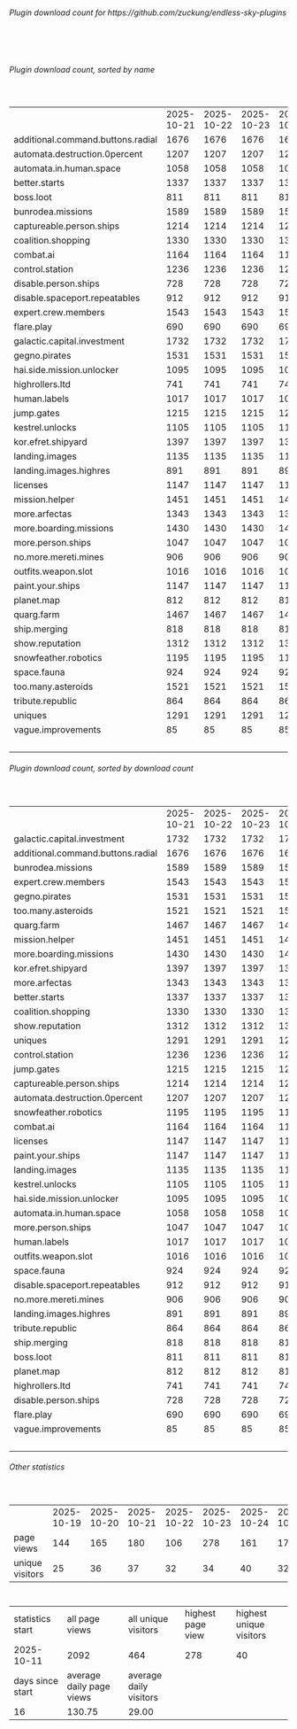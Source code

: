 <h6>Plugin download count for https://github.com/zuckung/endless-sky-plugins</h6><br>
<br>
<h6>Plugin download count, sorted by name</h6><sub><sup><br>
<table>
	<tr>
		<td></td>
		<td>2025-10-21</td>
		<td>2025-10-22</td>
		<td>2025-10-23</td>
		<td>2025-10-24</td>
		<td>2025-10-25</td>
		<td>2025-10-26</td>
		<td>2025-10-27</td>
		<td>today +</td>
	</tr>
	<tr>
		<td>additional.command.buttons.radial</td>
		<td>1676</td>
		<td>1676</td>
		<td>1676</td>
		<td>1676</td>
		<td>1700</td>
		<td>1758</td>
		<td>1788</td>
		<td>+ 30</td>
	</tr>
	<tr>
		<td>automata.destruction.0percent</td>
		<td>1207</td>
		<td>1207</td>
		<td>1207</td>
		<td>1207</td>
		<td>1229</td>
		<td>1275</td>
		<td>1299</td>
		<td>+ 24</td>
	</tr>
	<tr>
		<td>automata.in.human.space</td>
		<td>1058</td>
		<td>1058</td>
		<td>1058</td>
		<td>1058</td>
		<td>1080</td>
		<td>1134</td>
		<td>1153</td>
		<td>+ 19</td>
	</tr>
	<tr>
		<td>better.starts</td>
		<td>1337</td>
		<td>1337</td>
		<td>1337</td>
		<td>1337</td>
		<td>1364</td>
		<td>1416</td>
		<td>1439</td>
		<td>+ 23</td>
	</tr>
	<tr>
		<td>boss.loot</td>
		<td>811</td>
		<td>811</td>
		<td>811</td>
		<td>811</td>
		<td>834</td>
		<td>882</td>
		<td>902</td>
		<td>+ 20</td>
	</tr>
	<tr>
		<td>bunrodea.missions</td>
		<td>1589</td>
		<td>1589</td>
		<td>1589</td>
		<td>1589</td>
		<td>1618</td>
		<td>1674</td>
		<td>1698</td>
		<td>+ 24</td>
	</tr>
	<tr>
		<td>captureable.person.ships</td>
		<td>1214</td>
		<td>1214</td>
		<td>1214</td>
		<td>1214</td>
		<td>1236</td>
		<td>1283</td>
		<td>1305</td>
		<td>+ 22</td>
	</tr>
	<tr>
		<td>coalition.shopping</td>
		<td>1330</td>
		<td>1330</td>
		<td>1330</td>
		<td>1330</td>
		<td>1355</td>
		<td>1407</td>
		<td>1433</td>
		<td>+ 26</td>
	</tr>
	<tr>
		<td>combat.ai</td>
		<td>1164</td>
		<td>1164</td>
		<td>1164</td>
		<td>1164</td>
		<td>1190</td>
		<td>1254</td>
		<td>1277</td>
		<td>+ 23</td>
	</tr>
	<tr>
		<td>control.station</td>
		<td>1236</td>
		<td>1236</td>
		<td>1236</td>
		<td>1236</td>
		<td>1258</td>
		<td>1322</td>
		<td>1341</td>
		<td>+ 19</td>
	</tr>
	<tr>
		<td>disable.person.ships</td>
		<td>728</td>
		<td>728</td>
		<td>728</td>
		<td>728</td>
		<td>750</td>
		<td>798</td>
		<td>817</td>
		<td>+ 19</td>
	</tr>
	<tr>
		<td>disable.spaceport.repeatables</td>
		<td>912</td>
		<td>912</td>
		<td>912</td>
		<td>912</td>
		<td>936</td>
		<td>983</td>
		<td>1007</td>
		<td>+ 24</td>
	</tr>
	<tr>
		<td>expert.crew.members</td>
		<td>1543</td>
		<td>1543</td>
		<td>1543</td>
		<td>1543</td>
		<td>1565</td>
		<td>1617</td>
		<td>1636</td>
		<td>+ 19</td>
	</tr>
	<tr>
		<td>flare.play</td>
		<td>690</td>
		<td>690</td>
		<td>690</td>
		<td>690</td>
		<td>711</td>
		<td>762</td>
		<td>783</td>
		<td>+ 21</td>
	</tr>
	<tr>
		<td>galactic.capital.investment</td>
		<td>1732</td>
		<td>1732</td>
		<td>1732</td>
		<td>1732</td>
		<td>1758</td>
		<td>1808</td>
		<td>1830</td>
		<td>+ 22</td>
	</tr>
	<tr>
		<td>gegno.pirates</td>
		<td>1531</td>
		<td>1531</td>
		<td>1531</td>
		<td>1531</td>
		<td>1558</td>
		<td>1609</td>
		<td>1630</td>
		<td>+ 21</td>
	</tr>
	<tr>
		<td>hai.side.mission.unlocker</td>
		<td>1095</td>
		<td>1095</td>
		<td>1095</td>
		<td>1095</td>
		<td>1116</td>
		<td>1165</td>
		<td>1187</td>
		<td>+ 22</td>
	</tr>
	<tr>
		<td>highrollers.ltd</td>
		<td>741</td>
		<td>741</td>
		<td>741</td>
		<td>741</td>
		<td>764</td>
		<td>811</td>
		<td>830</td>
		<td>+ 19</td>
	</tr>
	<tr>
		<td>human.labels</td>
		<td>1017</td>
		<td>1017</td>
		<td>1017</td>
		<td>1017</td>
		<td>1041</td>
		<td>1088</td>
		<td>1107</td>
		<td>+ 19</td>
	</tr>
	<tr>
		<td>jump.gates</td>
		<td>1215</td>
		<td>1215</td>
		<td>1215</td>
		<td>1215</td>
		<td>1240</td>
		<td>1290</td>
		<td>1309</td>
		<td>+ 19</td>
	</tr>
	<tr>
		<td>kestrel.unlocks</td>
		<td>1105</td>
		<td>1105</td>
		<td>1105</td>
		<td>1105</td>
		<td>1129</td>
		<td>1180</td>
		<td>1200</td>
		<td>+ 20</td>
	</tr>
	<tr>
		<td>kor.efret.shipyard</td>
		<td>1397</td>
		<td>1397</td>
		<td>1397</td>
		<td>1397</td>
		<td>1417</td>
		<td>1467</td>
		<td>1487</td>
		<td>+ 20</td>
	</tr>
	<tr>
		<td>landing.images</td>
		<td>1135</td>
		<td>1135</td>
		<td>1135</td>
		<td>1135</td>
		<td>1157</td>
		<td>1206</td>
		<td>1225</td>
		<td>+ 19</td>
	</tr>
	<tr>
		<td>landing.images.highres</td>
		<td>891</td>
		<td>891</td>
		<td>891</td>
		<td>891</td>
		<td>913</td>
		<td>961</td>
		<td>981</td>
		<td>+ 20</td>
	</tr>
	<tr>
		<td>licenses</td>
		<td>1147</td>
		<td>1147</td>
		<td>1147</td>
		<td>1147</td>
		<td>1171</td>
		<td>1226</td>
		<td>1251</td>
		<td>+ 25</td>
	</tr>
	<tr>
		<td>mission.helper</td>
		<td>1451</td>
		<td>1451</td>
		<td>1451</td>
		<td>1451</td>
		<td>1473</td>
		<td>1532</td>
		<td>1556</td>
		<td>+ 24</td>
	</tr>
	<tr>
		<td>more.arfectas</td>
		<td>1343</td>
		<td>1343</td>
		<td>1343</td>
		<td>1343</td>
		<td>1366</td>
		<td>1415</td>
		<td>1439</td>
		<td>+ 24</td>
	</tr>
	<tr>
		<td>more.boarding.missions</td>
		<td>1430</td>
		<td>1430</td>
		<td>1430</td>
		<td>1430</td>
		<td>1454</td>
		<td>1501</td>
		<td>1521</td>
		<td>+ 20</td>
	</tr>
	<tr>
		<td>more.person.ships</td>
		<td>1047</td>
		<td>1047</td>
		<td>1047</td>
		<td>1047</td>
		<td>1068</td>
		<td>1119</td>
		<td>1139</td>
		<td>+ 20</td>
	</tr>
	<tr>
		<td>no.more.mereti.mines</td>
		<td>906</td>
		<td>906</td>
		<td>906</td>
		<td>906</td>
		<td>927</td>
		<td>973</td>
		<td>992</td>
		<td>+ 19</td>
	</tr>
	<tr>
		<td>outfits.weapon.slot</td>
		<td>1016</td>
		<td>1016</td>
		<td>1016</td>
		<td>1016</td>
		<td>1037</td>
		<td>1084</td>
		<td>1103</td>
		<td>+ 19</td>
	</tr>
	<tr>
		<td>paint.your.ships</td>
		<td>1147</td>
		<td>1147</td>
		<td>1147</td>
		<td>1147</td>
		<td>1169</td>
		<td>1218</td>
		<td>1240</td>
		<td>+ 22</td>
	</tr>
	<tr>
		<td>planet.map</td>
		<td>812</td>
		<td>812</td>
		<td>812</td>
		<td>812</td>
		<td>834</td>
		<td>879</td>
		<td>898</td>
		<td>+ 19</td>
	</tr>
	<tr>
		<td>quarg.farm</td>
		<td>1467</td>
		<td>1467</td>
		<td>1467</td>
		<td>1467</td>
		<td>1488</td>
		<td>1537</td>
		<td>1559</td>
		<td>+ 22</td>
	</tr>
	<tr>
		<td>ship.merging</td>
		<td>818</td>
		<td>818</td>
		<td>818</td>
		<td>818</td>
		<td>840</td>
		<td>903</td>
		<td>925</td>
		<td>+ 22</td>
	</tr>
	<tr>
		<td>show.reputation</td>
		<td>1312</td>
		<td>1312</td>
		<td>1312</td>
		<td>1312</td>
		<td>1333</td>
		<td>1388</td>
		<td>1409</td>
		<td>+ 21</td>
	</tr>
	<tr>
		<td>snowfeather.robotics</td>
		<td>1195</td>
		<td>1195</td>
		<td>1195</td>
		<td>1195</td>
		<td>1220</td>
		<td>1271</td>
		<td>1291</td>
		<td>+ 20</td>
	</tr>
	<tr>
		<td>space.fauna</td>
		<td>924</td>
		<td>924</td>
		<td>924</td>
		<td>924</td>
		<td>946</td>
		<td>991</td>
		<td>1010</td>
		<td>+ 19</td>
	</tr>
	<tr>
		<td>too.many.asteroids</td>
		<td>1521</td>
		<td>1521</td>
		<td>1521</td>
		<td>1521</td>
		<td>1547</td>
		<td>1598</td>
		<td>1620</td>
		<td>+ 22</td>
	</tr>
	<tr>
		<td>tribute.republic</td>
		<td>864</td>
		<td>864</td>
		<td>864</td>
		<td>864</td>
		<td>885</td>
		<td>933</td>
		<td>952</td>
		<td>+ 19</td>
	</tr>
	<tr>
		<td>uniques</td>
		<td>1291</td>
		<td>1291</td>
		<td>1291</td>
		<td>1291</td>
		<td>1313</td>
		<td>1363</td>
		<td>1387</td>
		<td>+ 24</td>
	</tr>
	<tr>
		<td>vague.improvements</td>
		<td>85</td>
		<td>85</td>
		<td>85</td>
		<td>85</td>
		<td>89</td>
		<td>94</td>
		<td>96</td>
		<td>+ 2</td>
	</tr>
	<tr>
		<td></td>
		<td></td>
		<td></td>
		<td></td>
		<td></td>
		<td></td>
		<td></td>
		<td>52052</td>
		<td>877</td>
	</tr>
</table>
</sub></sup>
<h6>Plugin download count, sorted by download count</h6><sub><sup><br>
<table>
	<tr>
		<td></td>
		<td>2025-10-21</td>
		<td>2025-10-22</td>
		<td>2025-10-23</td>
		<td>2025-10-24</td>
		<td>2025-10-25</td>
		<td>2025-10-26</td>
		<td>2025-10-27</td>
		<td>today +</td>
	</tr>
	<tr>
		<td>galactic.capital.investment</td>
		<td>1732</td>
		<td>1732</td>
		<td>1732</td>
		<td>1732</td>
		<td>1758</td>
		<td>1808</td>
		<td>1830</td>
		<td>+ 22</td>
	</tr>
	<tr>
		<td>additional.command.buttons.radial</td>
		<td>1676</td>
		<td>1676</td>
		<td>1676</td>
		<td>1676</td>
		<td>1700</td>
		<td>1758</td>
		<td>1788</td>
		<td>+ 30</td>
	</tr>
	<tr>
		<td>bunrodea.missions</td>
		<td>1589</td>
		<td>1589</td>
		<td>1589</td>
		<td>1589</td>
		<td>1618</td>
		<td>1674</td>
		<td>1698</td>
		<td>+ 24</td>
	</tr>
	<tr>
		<td>expert.crew.members</td>
		<td>1543</td>
		<td>1543</td>
		<td>1543</td>
		<td>1543</td>
		<td>1565</td>
		<td>1617</td>
		<td>1636</td>
		<td>+ 19</td>
	</tr>
	<tr>
		<td>gegno.pirates</td>
		<td>1531</td>
		<td>1531</td>
		<td>1531</td>
		<td>1531</td>
		<td>1558</td>
		<td>1609</td>
		<td>1630</td>
		<td>+ 21</td>
	</tr>
	<tr>
		<td>too.many.asteroids</td>
		<td>1521</td>
		<td>1521</td>
		<td>1521</td>
		<td>1521</td>
		<td>1547</td>
		<td>1598</td>
		<td>1620</td>
		<td>+ 22</td>
	</tr>
	<tr>
		<td>quarg.farm</td>
		<td>1467</td>
		<td>1467</td>
		<td>1467</td>
		<td>1467</td>
		<td>1488</td>
		<td>1537</td>
		<td>1559</td>
		<td>+ 22</td>
	</tr>
	<tr>
		<td>mission.helper</td>
		<td>1451</td>
		<td>1451</td>
		<td>1451</td>
		<td>1451</td>
		<td>1473</td>
		<td>1532</td>
		<td>1556</td>
		<td>+ 24</td>
	</tr>
	<tr>
		<td>more.boarding.missions</td>
		<td>1430</td>
		<td>1430</td>
		<td>1430</td>
		<td>1430</td>
		<td>1454</td>
		<td>1501</td>
		<td>1521</td>
		<td>+ 20</td>
	</tr>
	<tr>
		<td>kor.efret.shipyard</td>
		<td>1397</td>
		<td>1397</td>
		<td>1397</td>
		<td>1397</td>
		<td>1417</td>
		<td>1467</td>
		<td>1487</td>
		<td>+ 20</td>
	</tr>
	<tr>
		<td>more.arfectas</td>
		<td>1343</td>
		<td>1343</td>
		<td>1343</td>
		<td>1343</td>
		<td>1366</td>
		<td>1415</td>
		<td>1439</td>
		<td>+ 24</td>
	</tr>
	<tr>
		<td>better.starts</td>
		<td>1337</td>
		<td>1337</td>
		<td>1337</td>
		<td>1337</td>
		<td>1364</td>
		<td>1416</td>
		<td>1439</td>
		<td>+ 23</td>
	</tr>
	<tr>
		<td>coalition.shopping</td>
		<td>1330</td>
		<td>1330</td>
		<td>1330</td>
		<td>1330</td>
		<td>1355</td>
		<td>1407</td>
		<td>1433</td>
		<td>+ 26</td>
	</tr>
	<tr>
		<td>show.reputation</td>
		<td>1312</td>
		<td>1312</td>
		<td>1312</td>
		<td>1312</td>
		<td>1333</td>
		<td>1388</td>
		<td>1409</td>
		<td>+ 21</td>
	</tr>
	<tr>
		<td>uniques</td>
		<td>1291</td>
		<td>1291</td>
		<td>1291</td>
		<td>1291</td>
		<td>1313</td>
		<td>1363</td>
		<td>1387</td>
		<td>+ 24</td>
	</tr>
	<tr>
		<td>control.station</td>
		<td>1236</td>
		<td>1236</td>
		<td>1236</td>
		<td>1236</td>
		<td>1258</td>
		<td>1322</td>
		<td>1341</td>
		<td>+ 19</td>
	</tr>
	<tr>
		<td>jump.gates</td>
		<td>1215</td>
		<td>1215</td>
		<td>1215</td>
		<td>1215</td>
		<td>1240</td>
		<td>1290</td>
		<td>1309</td>
		<td>+ 19</td>
	</tr>
	<tr>
		<td>captureable.person.ships</td>
		<td>1214</td>
		<td>1214</td>
		<td>1214</td>
		<td>1214</td>
		<td>1236</td>
		<td>1283</td>
		<td>1305</td>
		<td>+ 22</td>
	</tr>
	<tr>
		<td>automata.destruction.0percent</td>
		<td>1207</td>
		<td>1207</td>
		<td>1207</td>
		<td>1207</td>
		<td>1229</td>
		<td>1275</td>
		<td>1299</td>
		<td>+ 24</td>
	</tr>
	<tr>
		<td>snowfeather.robotics</td>
		<td>1195</td>
		<td>1195</td>
		<td>1195</td>
		<td>1195</td>
		<td>1220</td>
		<td>1271</td>
		<td>1291</td>
		<td>+ 20</td>
	</tr>
	<tr>
		<td>combat.ai</td>
		<td>1164</td>
		<td>1164</td>
		<td>1164</td>
		<td>1164</td>
		<td>1190</td>
		<td>1254</td>
		<td>1277</td>
		<td>+ 23</td>
	</tr>
	<tr>
		<td>licenses</td>
		<td>1147</td>
		<td>1147</td>
		<td>1147</td>
		<td>1147</td>
		<td>1171</td>
		<td>1226</td>
		<td>1251</td>
		<td>+ 25</td>
	</tr>
	<tr>
		<td>paint.your.ships</td>
		<td>1147</td>
		<td>1147</td>
		<td>1147</td>
		<td>1147</td>
		<td>1169</td>
		<td>1218</td>
		<td>1240</td>
		<td>+ 22</td>
	</tr>
	<tr>
		<td>landing.images</td>
		<td>1135</td>
		<td>1135</td>
		<td>1135</td>
		<td>1135</td>
		<td>1157</td>
		<td>1206</td>
		<td>1225</td>
		<td>+ 19</td>
	</tr>
	<tr>
		<td>kestrel.unlocks</td>
		<td>1105</td>
		<td>1105</td>
		<td>1105</td>
		<td>1105</td>
		<td>1129</td>
		<td>1180</td>
		<td>1200</td>
		<td>+ 20</td>
	</tr>
	<tr>
		<td>hai.side.mission.unlocker</td>
		<td>1095</td>
		<td>1095</td>
		<td>1095</td>
		<td>1095</td>
		<td>1116</td>
		<td>1165</td>
		<td>1187</td>
		<td>+ 22</td>
	</tr>
	<tr>
		<td>automata.in.human.space</td>
		<td>1058</td>
		<td>1058</td>
		<td>1058</td>
		<td>1058</td>
		<td>1080</td>
		<td>1134</td>
		<td>1153</td>
		<td>+ 19</td>
	</tr>
	<tr>
		<td>more.person.ships</td>
		<td>1047</td>
		<td>1047</td>
		<td>1047</td>
		<td>1047</td>
		<td>1068</td>
		<td>1119</td>
		<td>1139</td>
		<td>+ 20</td>
	</tr>
	<tr>
		<td>human.labels</td>
		<td>1017</td>
		<td>1017</td>
		<td>1017</td>
		<td>1017</td>
		<td>1041</td>
		<td>1088</td>
		<td>1107</td>
		<td>+ 19</td>
	</tr>
	<tr>
		<td>outfits.weapon.slot</td>
		<td>1016</td>
		<td>1016</td>
		<td>1016</td>
		<td>1016</td>
		<td>1037</td>
		<td>1084</td>
		<td>1103</td>
		<td>+ 19</td>
	</tr>
	<tr>
		<td>space.fauna</td>
		<td>924</td>
		<td>924</td>
		<td>924</td>
		<td>924</td>
		<td>946</td>
		<td>991</td>
		<td>1010</td>
		<td>+ 19</td>
	</tr>
	<tr>
		<td>disable.spaceport.repeatables</td>
		<td>912</td>
		<td>912</td>
		<td>912</td>
		<td>912</td>
		<td>936</td>
		<td>983</td>
		<td>1007</td>
		<td>+ 24</td>
	</tr>
	<tr>
		<td>no.more.mereti.mines</td>
		<td>906</td>
		<td>906</td>
		<td>906</td>
		<td>906</td>
		<td>927</td>
		<td>973</td>
		<td>992</td>
		<td>+ 19</td>
	</tr>
	<tr>
		<td>landing.images.highres</td>
		<td>891</td>
		<td>891</td>
		<td>891</td>
		<td>891</td>
		<td>913</td>
		<td>961</td>
		<td>981</td>
		<td>+ 20</td>
	</tr>
	<tr>
		<td>tribute.republic</td>
		<td>864</td>
		<td>864</td>
		<td>864</td>
		<td>864</td>
		<td>885</td>
		<td>933</td>
		<td>952</td>
		<td>+ 19</td>
	</tr>
	<tr>
		<td>ship.merging</td>
		<td>818</td>
		<td>818</td>
		<td>818</td>
		<td>818</td>
		<td>840</td>
		<td>903</td>
		<td>925</td>
		<td>+ 22</td>
	</tr>
	<tr>
		<td>boss.loot</td>
		<td>811</td>
		<td>811</td>
		<td>811</td>
		<td>811</td>
		<td>834</td>
		<td>882</td>
		<td>902</td>
		<td>+ 20</td>
	</tr>
	<tr>
		<td>planet.map</td>
		<td>812</td>
		<td>812</td>
		<td>812</td>
		<td>812</td>
		<td>834</td>
		<td>879</td>
		<td>898</td>
		<td>+ 19</td>
	</tr>
	<tr>
		<td>highrollers.ltd</td>
		<td>741</td>
		<td>741</td>
		<td>741</td>
		<td>741</td>
		<td>764</td>
		<td>811</td>
		<td>830</td>
		<td>+ 19</td>
	</tr>
	<tr>
		<td>disable.person.ships</td>
		<td>728</td>
		<td>728</td>
		<td>728</td>
		<td>728</td>
		<td>750</td>
		<td>798</td>
		<td>817</td>
		<td>+ 19</td>
	</tr>
	<tr>
		<td>flare.play</td>
		<td>690</td>
		<td>690</td>
		<td>690</td>
		<td>690</td>
		<td>711</td>
		<td>762</td>
		<td>783</td>
		<td>+ 21</td>
	</tr>
	<tr>
		<td>vague.improvements</td>
		<td>85</td>
		<td>85</td>
		<td>85</td>
		<td>85</td>
		<td>89</td>
		<td>94</td>
		<td>96</td>
		<td>+ 2</td>
	</tr>
	<tr>
		<td></td>
		<td></td>
		<td></td>
		<td></td>
		<td></td>
		<td></td>
		<td></td>
		<td>52052</td>
		<td>877</td>
	</tr>
</table>
</sub></sup>
<h6>Other statistics</h6><sub><sup><br>
<table>
	<tr>
		<td> </td>
		<td>2025-10-19</td>
		<td>2025-10-20</td>
		<td>2025-10-21</td>
		<td>2025-10-22</td>
		<td>2025-10-23</td>
		<td>2025-10-24</td>
		<td>2025-10-25</td>
		<td>2025-10-26</td>
		<td>2025-10-27</td>
	</tr>
	<tr>
		<td>page views</td>
		<td>144</td>
		<td>165</td>
		<td>180</td>
		<td>106</td>
		<td>278</td>
		<td>161</td>
		<td>170</td>
		<td>165</td>
		<td>40</td>
	</tr>
	<tr>
		<td>unique visitors</td>
		<td>25</td>
		<td>36</td>
		<td>37</td>
		<td>32</td>
		<td>34</td>
		<td>40</td>
		<td>32</td>
		<td>30</td>
		<td>12</td>
	</tr>
</table>
<br>
<table>
	<tr>
		<td>statistics start</td>
		<td>all page views</td>
		<td>all unique visitors</td>
		<td>highest page view</td>
		<td>highest unique visitors</td>
	</tr>
	<tr>
		<td>2025-10-11</td>
		<td>2092</td>
		<td>464</td>
		<td>278</td>
		<td>40</td>
	</tr>
	<tr>
		<td>days since start</td>
		<td>average daily page views</td>
		<td>average daily visitors</td>
		<td></td>
		<td></td>
	</tr>
	<tr>
		<td>16</td>
		<td>130.75</td>
		<td>29.00</td>
		<td></td>
		<td></td>
	</tr>
</table>
</sub></sup>
